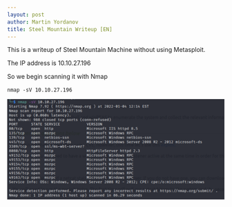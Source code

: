 ```yaml
---
layout: post
author: Martin Yordanov
title: Steel Mountain Writeup [EN]
---
```


This is a writeup of Steel Mountain Machine without using Metasploit.

The IP address is  10.10.27.196

So we begin scanning it with Nmap 

```
nmap -sV 10.10.27.196
```
![](../assets/post-images/2022-01-04/Captura1.PNG)